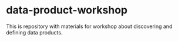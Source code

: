 # data-product-workshop
This is repository with materials for workshop about discovering and defining data products.
